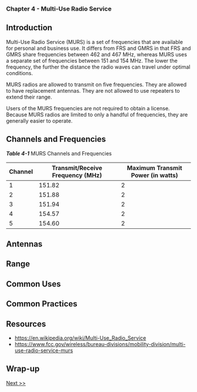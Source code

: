 ### Chapter 4 - Multi-Use Radio Service

## Introduction

Multi-Use Radio Service (MURS) is a set of frequencies that are available for personal and business use. It differs from FRS and GMRS in that FRS and GMRS share frequencies between 462 and 467 MHz, whereas MURS uses a separate set of frequencies between 151 and 154 MHz. The lower the frequency, the further the distance the radio waves can travel under optimal conditions.

MURS radios are allowed to transmit on five frequencies. They are allowed to have replacement antennas. They are not allowed to use repeaters to extend their range.

Users of the MURS frequencies are not required to obtain a license. Because MURS radios are limited to only a handful of frequencies, they are generally easier to operate.

## Channels and Frequencies

_**Table 4-1**_ MURS Channels and Frequencies

| Channel | Transmit/Receive Frequency (MHz) | Maximum Transmit Power (in watts) |
|---|---|---|
| 1 | 151.82 | 2 |
| 2 | 151.88 | 2 |
| 3 | 151.94 | 2 |
| 4 | 154.57 | 2 |
| 5 | 154.60 | 2 |

## Antennas
## Range
## Common Uses
## Common Practices
## Resources

* https://en.wikipedia.org/wiki/Multi-Use_Radio_Service
* https://www.fcc.gov/wireless/bureau-divisions/mobility-division/multi-use-radio-service-murs

## Wrap-up

[Next >>](060-chapter-05.md)
